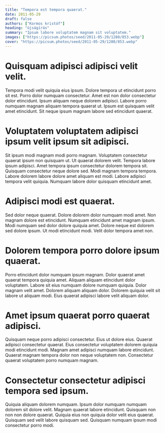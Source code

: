 ```yaml
---
title: "Tempora est tempora quaerat."
date: 2011-05-29
draft: false 
authors: ["Kormos kristóf"]
heading: "újságírás"
summary: "Ipsum labore voluptatem magnam sit voluptatem."
images: ["https://picsum.photos/seed/2011-05-29/1280/853.webp"]
cover: "https://picsum.photos/seed/2011-05-29/1280/853.webp"
---
```

# Quisquam adipisci adipisci velit velit.        
Tempora modi velit quiquia eius ipsum. Dolore tempora ut etincidunt porro sit est. Porro dolor numquam consectetur. Amet est non dolor consectetur dolor etincidunt. Ipsum aliquam neque dolorem adipisci. Labore porro numquam magnam aliquam tempora quaerat ut. Ipsum est quisquam velit amet etincidunt. Sit neque ipsum magnam labore sed etincidunt quaerat.

# Voluptatem voluptatem adipisci ipsum velit ipsum sit adipisci.        
Sit ipsum modi magnam modi porro magnam. Voluptatem consectetur quaerat ipsum non quisquam ut. Ut quaerat dolorem velit. Tempora labore ipsum adipisci. Amet tempora ipsum consectetur dolorem tempora sit. Quisquam consectetur neque dolore sed. Modi magnam tempora tempora. Labore dolorem labore dolore amet aliquam est modi. Labore adipisci tempora velit quiquia. Numquam labore dolor quisquam etincidunt amet.

# Adipisci modi est quaerat.        
Sed dolor neque quaerat. Dolore dolorem dolor numquam modi amet. Non magnam dolore est etincidunt. Numquam etincidunt amet magnam ipsum. Modi numquam sed dolor dolore quiquia amet. Dolore neque est dolorem sed dolore ipsum. Ut modi etincidunt modi. Velit dolor tempora amet non.

# Dolorem tempora porro dolore ipsum quaerat.        
Porro etincidunt dolor numquam ipsum magnam. Dolor quaerat amet quaerat tempora quiquia amet. Aliquam aliquam etincidunt dolor voluptatem. Labore sit eius numquam dolore numquam quiquia. Dolor magnam velit amet. Dolorem aliquam aliquam dolor. Dolorem quiquia velit sit labore ut aliquam modi. Eius quaerat adipisci labore velit aliquam dolor.

# Amet ipsum quaerat porro quaerat adipisci.        
Quisquam neque porro adipisci consectetur. Eius ut dolore eius. Quaerat adipisci consectetur quaerat. Eius consectetur voluptatem dolorem quiquia modi etincidunt modi. Magnam amet adipisci numquam labore etincidunt. Quaerat magnam tempora dolor non neque voluptatem non. Consectetur quaerat voluptatem porro numquam magnam.

# Consectetur consectetur adipisci tempora sed ipsum.        
Quiquia aliquam dolorem numquam. Ipsum dolor numquam numquam dolorem sit dolore velit. Magnam quaerat labore etincidunt. Quisquam non non non dolore quaerat. Quiquia eius non quiquia dolor velit eius quaerat. Quisquam sed velit labore quisquam sed. Quisquam numquam ipsum modi consectetur porro modi.


